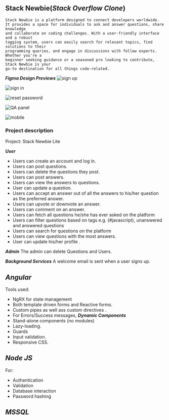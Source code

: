 ## Stack Newbie(***Stack Overflow Clone***)
    Stack Newbie is a platform designed to connect developers worldwide. 
    It provides a space for individuals to ask and answer questions, share knowledge
    and collaborate on coding challenges. With a user-friendly interface and a robust 
    tagging system, users can easily search for relevant topics, find solutions to their 
    programming queries, and engage in discussions with fellow experts. Whether you're a 
    beginner seeking guidance or a seasoned pro looking to contribute, Stack Newbie is your 
    go-to destination for all things code-related. 

***Figma Design Previews***
![sign up](https://github.com/projectfinalaudio/stackoverflowclone/blob/master/Sign%20Up%20Page.png)

![sign in](https://github.com/projectfinalaudio/stackoverflowclone/blob/master/Sign%20In%20Page.png)

![reset password](https://github.com/projectfinalaudio/stackoverflowclone/blob/master/Reset%20Password%20Page.png)

![QA panel](https://github.com/projectfinalaudio/stackoverflowclone/blob/master/QA%20Panel.png)

![mobile](https://github.com/projectfinalaudio/stackoverflowclone/blob/master/Sign%20Up(mobile%20view).png)

### Project description
Project: Stack Newbie Lite  

***User***
* Users can create an account and log in.  
* Users can post questions.  
* Users can delete the questions they post.  
* Users can post answers.  
* Users can view the answers to questions.  
* User can update a question.
* Users can accept an answer out of all the answers to his/her question as the preferred answer.   
* Users can upvote or downvote an answer.  
* Users can comment on an answer.  
* Users can fetch all questions he/she has ever asked on the platform  
* Users can filter questions based on tags e.g. (#javascript), unanswered and answered questions 
* Users can search for questions on the platform  
* Users can view questions with the most answers.  
* User can update his/her profile .

***Admin***
The admin can delete Questions and Users.

***Background Services***
A welcome email is sent when a user signs up.

## ***Angular***
Tools used:
* NgRX for state management 
* Both template driven forms and Reactive forms.
* Custom pipes as well ass custom directives .
* For Errors/Success messages, ***Dynamic Components***
* Stand-alone components (no modules) 
* Lazy-loading. 
* Guards 
* Input validation. 
* Responsive CSS.

## ***Node JS***
For: 
* Authentication
* Validation 
* Database interaction
* Password hashing 

## ***MSSQL***

